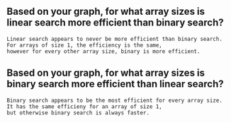 ## Based on your graph, for what array sizes is linear search more efficient than binary search?
    Linear search appears to never be more efficient than binary search. For arrays of size 1, the efficiency is the same, 
    however for every other array size, binary is more efficient.

## Based on your graph, for what array sizes is binary search more efficient than linear search?
    Binary search appears to be the most efficient for every array size. It has the same efficieny for an array of size 1,
    but otherwise binary search is always faster.
